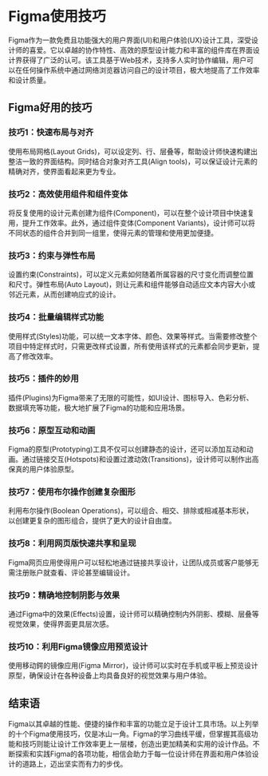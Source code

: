 # Figma使用技巧

Figma作为一款免费且功能强大的用户界面(UI)和用户体验(UX)设计工具，深受设计师的喜爱。它以卓越的协作特性、高效的原型设计能力和丰富的组件库在界面设计界获得了广泛的认可。该工具基于Web技术，支持多人实时协作编辑，用户可以在任何操作系统中通过网络浏览器访问自己的设计项目，极大地提高了工作效率和设计质量。

## Figma好用的技巧

### 技巧1：快速布局与对齐

使用布局网格(Layout Grids)，可以设定列、行、层叠等，帮助设计师快速构建出整洁一致的界面结构。同时结合对象对齐工具(Align tools)，可以保证设计元素的精确对齐，使界面看起来更为专业。

### 技巧2：高效使用组件和组件变体

将反复使用的设计元素创建为组件(Component)，可以在整个设计项目中快速复用，提升工作效率。此外，通过组件变体(Component Variants)，设计师可以将不同状态的组件合并到同一组里，使得元素的管理和使用更加便捷。

### 技巧3：约束与弹性布局

设置约束(Constraints)，可以定义元素如何随着所属容器的尺寸变化而调整位置和尺寸。弹性布局(Auto Layout)，则让元素和组件能够自动适应文本内容大小或邻近元素，从而创建响应式的设计。

### 技巧4：批量编辑样式功能

使用样式(Styles)功能，可以统一文本字体、颜色、效果等样式。当需要修改整个项目中特定样式时，只需更改样式设置，所有使用该样式的元素都会同步更新，提高了修改效率。

### 技巧5：插件的妙用

插件(Plugins)为Figma带来了无限的可能性，如UI设计、图标导入、色彩分析、数据填充等功能，极大地扩展了Figma的功能和应用场景。

### 技巧6：原型互动和动画

Figma的原型(Prototyping)工具不仅可以创建静态的设计，还可以添加互动和动画。通过链接交互(Hotspots)和设置过渡动效(Transitions)，设计师可以制作出高保真的用户体验原型。

### 技巧7：使用布尔操作创建复杂图形

利用布尔操作(Boolean Operations)，可以组合、相交、排除或相减基本形状，以创建更复杂的图形组合，提供了更大的设计自由度。

### 技巧8：利用网页版快速共享和呈现

Figma网页应用使得用户可以轻松地通过链接共享设计，让团队成员或客户能够无需注册账户就查看、评论甚至编辑设计。

### 技巧9：精确地控制阴影与效果

通过Figma中的效果(Effects)设置，设计师可以精确控制内外阴影、模糊、层叠等视觉效果，使得界面更具层次感。

### 技巧10：利用Figma镜像应用预览设计

使用移动鍔的镜像应用(Figma Mirror)，设计师可以实时在手机或平板上预览设计原型，确保设计在各种设备上均具备良好的视觉效果与用户体验。

## 结束语

Figma以其卓越的性能、便捷的操作和丰富的功能立足于设计工具市场。以上列举的十个Figma使用技巧，仅是冰山一角。Figma的学习曲线平缓，但掌握其高级功能和技巧则能让设计工作效率更上一层楼，创造出更加精美和实用的设计作品。不断探索和实践Figma的各项功能，相信会助力于每一位设计师在界面和用户体验设计的道路上，迈出坚实而有力的步伐。